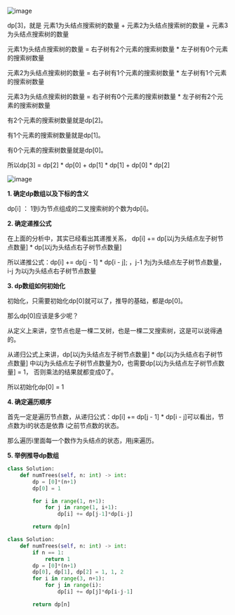 ![image](https://user-images.githubusercontent.com/62086490/154451861-b7faf4e0-605d-4a8e-aef7-88186ee1544a.png)

dp[3]，就是 元素1为头结点搜索树的数量 + 元素2为头结点搜索树的数量 + 元素3为头结点搜索树的数量

元素1为头结点搜索树的数量 = 右子树有2个元素的搜索树数量 * 左子树有0个元素的搜索树数量

元素2为头结点搜索树的数量 = 右子树有1个元素的搜索树数量 * 左子树有1个元素的搜索树数量

元素3为头结点搜索树的数量 = 右子树有0个元素的搜索树数量 * 左子树有2个元素的搜索树数量

有2个元素的搜索树数量就是dp[2]。

有1个元素的搜索树数量就是dp[1]。

有0个元素的搜索树数量就是dp[0]。

所以dp[3] = dp[2] * dp[0] + dp[1] * dp[1] + dp[0] * dp[2]

![image](https://user-images.githubusercontent.com/62086490/154452164-89c0781a-23e9-461e-9bc4-06ad0700346b.png)

**1. 确定dp数组以及下标的含义**

dp[i] ： 1到i为节点组成的二叉搜索树的个数为dp[i]。

**2. 确定递推公式**

在上面的分析中，其实已经看出其递推关系， dp[i] += dp[以j为头结点左子树节点数量] * dp[以j为头结点右子树节点数量]

所以递推公式：dp[i] += dp[j - 1] * dp[i - j]; ，j-1 为j为头结点左子树节点数量，i-j 为以j为头结点右子树节点数量

**3. dp数组如何初始化**

初始化，只需要初始化dp[0]就可以了，推导的基础，都是dp[0]。

那么dp[0]应该是多少呢？

从定义上来讲，空节点也是一棵二叉树，也是一棵二叉搜索树，这是可以说得通的。

从递归公式上来讲，dp[以j为头结点左子树节点数量] * dp[以j为头结点右子树节点数量] 中以j为头结点左子树节点数量为0，也需要dp[以j为头结点左子树节点数量] = 1， 否则乘法的结果就都变成0了。

所以初始化dp[0] = 1

**4. 确定遍历顺序**

首先一定是遍历节点数，从递归公式：dp[i] += dp[j - 1] * dp[i - j]可以看出，节点数为i的状态是依靠 i之前节点数的状态。

那么遍历i里面每一个数作为头结点的状态，用j来遍历。

**5. 举例推导dp数组**

```python
class Solution:
    def numTrees(self, n: int) -> int:
        dp = [0]*(n+1)
        dp[0] = 1

        for i in range(1, n+1):
            for j in range(1, i+1):
                dp[i] += dp[j-1]*dp[i-j]

        return dp[n]
```

```python
class Solution:
    def numTrees(self, n: int) -> int:
        if n == 1:
            return 1
        dp = [0]*(n+1)
        dp[0], dp[1], dp[2] = 1, 1, 2
        for i in range(3, n+1):
            for j in range(i):
                dp[i] += dp[j]*dp[i-j-1]

        return dp[n] 
```
